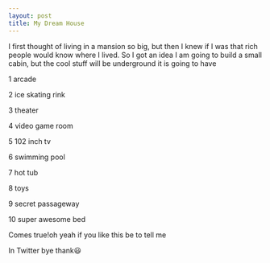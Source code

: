 ```yaml
---
layout: post
title: My Dream House
---
```

I first thought of living in a mansion so big, but then I knew if I was that rich people would know where I lived. So I got an idea I am going to build a small cabin, but the cool stuff will be underground it is going to have 

 

1 arcade

2 ice skating rink

3 theater 

4 video game room

5 102 inch tv

6 swimming pool

7 hot tub

8 toys

9 secret passageway 

10 super awesome bed

 

Comes true!oh yeah if you like this be to tell me

In Twitter bye thank😃


